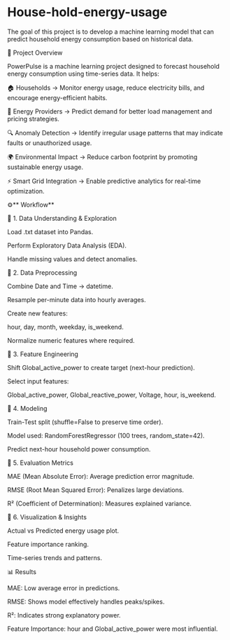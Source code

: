 # House-hold-energy-usage
The goal of this project is to develop a machine learning model that can predict household energy consumption based on historical data. 

📌 Project Overview

PowerPulse is a machine learning project designed to forecast household energy consumption using time-series data.
It helps:

🏠 Households → Monitor energy usage, reduce electricity bills, and encourage energy-efficient habits.

🔌 Energy Providers → Predict demand for better load management and pricing strategies.

🔍 Anomaly Detection → Identify irregular usage patterns that may indicate faults or unauthorized usage.

🌍 Environmental Impact → Reduce carbon footprint by promoting sustainable energy usage.

⚡ Smart Grid Integration → Enable predictive analytics for real-time optimization.

⚙️** Workflow**

🔹 1. Data Understanding & Exploration

Load .txt dataset into Pandas.

Perform Exploratory Data Analysis (EDA).

Handle missing values and detect anomalies.


🔹 2. Data Preprocessing

Combine Date and Time → datetime.

Resample per-minute data into hourly averages.

Create new features:

hour, day, month, weekday, is_weekend.

Normalize numeric features where required.


🔹 3. Feature Engineering

Shift Global_active_power to create target (next-hour prediction).

Select input features:

Global_active_power, Global_reactive_power, Voltage, hour, is_weekend.


🔹 4. Modeling

Train-Test split (shuffle=False to preserve time order).

Model used: RandomForestRegressor (100 trees, random_state=42).

Predict next-hour household power consumption.


🔹 5. Evaluation Metrics

MAE (Mean Absolute Error): Average prediction error magnitude.

RMSE (Root Mean Squared Error): Penalizes large deviations.

R² (Coefficient of Determination): Measures explained variance.


🔹 6. Visualization & Insights

Actual vs Predicted energy usage plot.

Feature importance ranking.

Time-series trends and patterns.


📊 Results

MAE: Low average error in predictions.

RMSE: Shows model effectively handles peaks/spikes.

R²: Indicates strong explanatory power.

Feature Importance: hour and Global_active_power were most influential.
